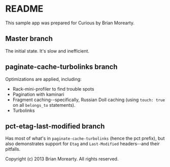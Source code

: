 README
======

This sample app was prepared for Curious by Brian Morearty.

Master branch
-------------

The initial state. It's slow and inefficient.

paginate-cache-turbolinks branch
--------------------------------

Optimizations are applied, including:

* Rack-mini-profiler to find trouble spots
* Pagination with kaminari
* Fragment caching--specifically, Russian Doll caching
  (using `touch: true` on all `belongs_to` statements).
* Turbolinks

pct-etag-last-modified branch
-----------------------------
Has most of what's in `paginate-cache-turbolinks` (hence the pct prefix),
but also demonstrates support for `Etag` and `Last-Modified`
headers--and their pitfalls.

Copyright (c) 2013 Brian Morearty.
All rights reserved.
